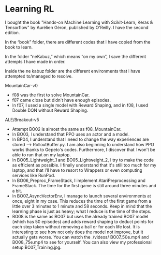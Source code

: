 # Learning RL

I bought the book "Hands-on Machine Learning with Scikit-Learn, Keras & Tensorflow" by Aurélien Géron, published by O'Reilly. I have the second edition.

In the “book” folder, there are different codes that I have copied from the book to learn.


In the folder “neKabuz,” which means “on my own”, I save the different attempts I have made in order.

Inside the ne kabuz folder are the different environments that I have attempted to/managed to resolve.

MountainCar-v0

  - f08 was the first to solve MountainCar.
  - f07 came close but didn't have enough episodes.
  - In f07, I used a single model with Reward Shaping, and in f08, I used Double DQN without Reward Shaping.



ALE/Breakout-v5

  - Attempt BO02 is almost the same as f08_MountainCar.
  - In BO03, I understand that PPO uses an actor and a model.
  - In BP04, I understand that I need to change the way experiences are stored --> RolloutBuffer.py. I am also beginning to understand how PPO works thanks to Gepeto's codes. Furthermore, I discover that I won't be able to run that on my laptop.
  - In BO05_Lightweight_1 and BO05_Lightweight_2, I try to make the code as efficient as possible. I finally understand that it's still too much for my laptop, and that I'll have to resort to Wrappers or even computing services like RunPod.
  - In BO06_Preproc_FrameStack, I implement AtariPreprocessing and FrameStack. The time for the first game is still around three minutes and a bit.
  - In BO07_AsyncVectorEnv, I manage to launch several environments at once, eight in my case. This reduces the time of the first game from a little over 3 minutes to 1 minute and 58 seconds. Keep in mind that the learning phase is just as heavy; what I reduce is the time of the steps.
  - BO08 is the same as BO07 but uses the already trained BO07 model (which has 50 episodes) and adds reward shaping to deduct points for each step taken without removing a ball or for each life lost. It is interesting to see how not only does the model not improve, but it actually gets worse. You can watch the ./videos/ BO07_50e.mp4 and BO08_75e.mp4 to see for yourself. You can also view my professional setup BO07_Training.jpg.
